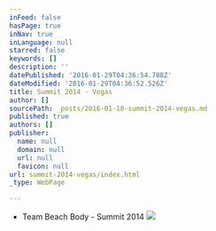```yaml
---
inFeed: false
hasPage: true
inNav: true
inLanguage: null
starred: false
keywords: []
description: ''
datePublished: '2016-01-29T04:36:54.788Z'
dateModified: '2016-01-29T04:36:52.526Z'
title: Summit 2014 - Vegas
author: []
sourcePath: _posts/2016-01-18-summit-2014-vegas.md
published: true
authors: []
publisher:
  name: null
  domain: null
  url: null
  favicon: null
url: summit-2014-vegas/index.html
_type: WebPage

---
```

* Team Beach Body - Summit 2014 ![](https://s3-us-west-2.amazonaws.com/the-grid-img/p/5bc37d859dfde3a98ecd23a07382140606ed5300.jpg)